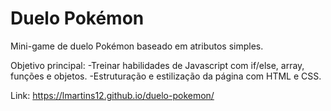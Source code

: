 # Duelo Pokémon

Mini-game de duelo Pokémon baseado em atributos simples. 

Objetivo principal: 
-Treinar habilidades de Javascript com if/else, array, funções e objetos.
-Estruturação e estilização da página com HTML e CSS.

Link: https://lmartins12.github.io/duelo-pokemon/
